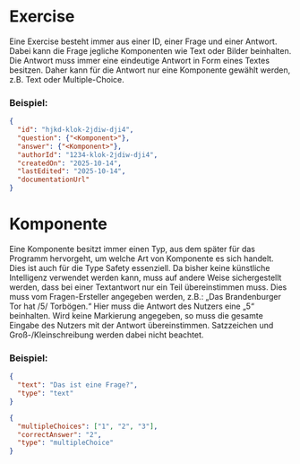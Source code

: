 # Exercise
Eine Exercise besteht immer aus einer ID, einer Frage und einer Antwort. Dabei kann die Frage jegliche Komponenten wie Text oder Bilder beinhalten. Die Antwort muss immer eine eindeutige Antwort in Form eines Textes besitzen. Daher kann für die Antwort nur eine Komponente gewählt werden, z.B. Text oder Multiple-Choice.

### Beispiel:
```json
{
  "id": "hjkd-klok-2jdiw-dji4",
  "question": {"<Komponent>"},
  "answer": {"<Komponent>"},
  "authorId": "1234-klok-2jdiw-dji4",
  "createdOn": "2025-10-14",
  "lastEdited": "2025-10-14",
  "documentationUrl"
}
```

# Komponente
Eine Komponente besitzt immer einen Typ, aus dem später für das Programm hervorgeht, um welche Art von Komponente es sich handelt. Dies ist auch für die Type Safety essenziell. Da bisher keine künstliche Intelligenz verwendet werden kann, muss auf andere Weise sichergestellt werden, dass bei einer Textantwort nur ein Teil übereinstimmen muss. Dies muss vom Fragen-Ersteller angegeben werden, z.B.: „Das Brandenburger Tor hat /5/ Torbögen.“ Hier muss die Antwort des Nutzers eine „5“ beinhalten. Wird keine Markierung angegeben, so muss die gesamte Eingabe des Nutzers mit der Antwort übereinstimmen. Satzzeichen und Groß-/Kleinschreibung werden dabei nicht beachtet.

### Beispiel:
```json
{
  "text": "Das ist eine Frage?",
  "type": "text"
}

{
  "multipleChoices": ["1", "2", "3"],
  "correctAnswer": "2",
  "type": "multipleChoice"
}
```